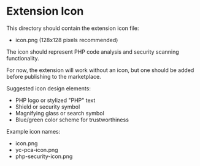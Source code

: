 # Extension Icon

This directory should contain the extension icon file:
- icon.png (128x128 pixels recommended)

The icon should represent PHP code analysis and security scanning functionality.

For now, the extension will work without an icon, but one should be added before publishing to the marketplace.

Suggested icon design elements:
- PHP logo or stylized "PHP" text
- Shield or security symbol
- Magnifying glass or search symbol
- Blue/green color scheme for trustworthiness

Example icon names:
- icon.png
- yc-pca-icon.png
- php-security-icon.png